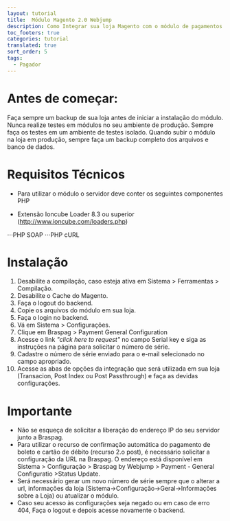 ```yaml
---
layout: tutorial
title:  Módulo Magento 2.0 Webjump
description: Como Integrar sua loja Magento com o módulo de pagamentos Braspag na Webjump
toc_footers: true
categories: tutorial
translated: true
sort_order: 5
tags:
  - Pagador
---
```


# Antes de começar:

Faça sempre um backup de sua loja antes de iniciar a instalação do módulo.
Nunca realize testes em módulos no seu ambiente de produção.
Sempre faça os testes em um ambiente de testes isolado.
Quando subir o módulo na loja em produção, sempre faça um backup completo dos arquivos e banco de dados.

# Requisitos Técnicos

* Para utilizar o módulo o servidor deve conter os seguintes componentes PHP

* Extensão Ioncube Loader 8.3 ou superior (http://www.ioncube.com/loaders.php)

⋅⋅⋅PHP SOAP
⋅⋅⋅PHP cURL

# Instalação

1. Desabilite a compilação, caso esteja ativa em Sistema > Ferramentas > Compilação.
2. Desabilite o Cache do Magento.
3. Faça o logout do backend.
4. Copie os arquivos do módulo em sua loja.
5. Faça o login no backend.
6. Vá em Sistema > Configurações.
7. Clique em Braspag > Payment General Configuration
8. Acesse o link _"click here to request"_ no campo Serial key e siga as instruções na página para solicitar o número de série.
9. Cadastre o número de série enviado para o e-mail selecionado no campo apropriado.
10. Acesse as abas de opções da integração que será utilizada em sua loja (Transacion, Post Index ou Post Passthrough) e faça as devidas configurações.

# Importante

* Não se esqueça de solicitar a liberação do endereço IP do seu servidor junto a Braspag.
* Para utilizar o recurso de confirmação automática do pagamento de boleto e cartão de débito (recurso 2.o post), é necessário solicitar a configuração da URL na Braspag. O endereço está disponível em Sistema > Configuração > Braspag by Webjump > Payment - General Configuratio >Status Update.
* Será necessário gerar um novo número de série sempre que o alterar a url, informações da loja (Sistema->Configuração->Geral->Informações sobre a Loja) ou atualizar o módulo.
* Caso seu acesso às configurações seja negado ou em caso de erro 404, Faça o logout e depois acesse novamente o backend.

